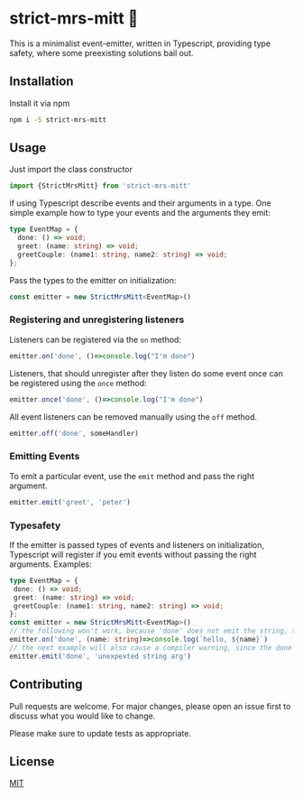 # strict-mrs-mitt 🙋
This is a minimalist event-emitter, written in Typescript, providing type safety, where some preexisting solutions bail out.


## Installation

Install it via npm
```bash
npm i -S strict-mrs-mitt
```

## Usage
Just import the class constructor
```typescript
import {StrictMrsMitt} from 'strict-mrs-mitt'
```
if using Typescript describe events and their arguments in a type. One simple example how to type your events and the arguments they emit:
```Typescript
type EventMap = {
  done: () => void;
  greet: (name: string) => void;
  greetCouple: (name1: string, name2: string) => void;
};
```

Pass the types to the emitter on initialization:
```Typescript
const emitter = new StrictMrsMitt<EventMap>()
```

### Registering and unregistering listeners
Listeners can be registered via the `on` method:
```Typescript
emitter.on('done', ()=>console.log("I'm done")
```
Listeners, that should unregister after they listen do some event once can be registered using the `once` method:
```Typescript
emitter.once('done', ()=>console.log("I'm done")
```
All event listeners can be removed manually using the `off` method.
```Typescript
emitter.off('done', someHandler)
```
### Emitting Events
To emit a particular event, use the `emit` method and pass the right argument.
```Typescript
emitter.emit('greet', 'peter')
```
### Typesafety
If the emitter is passed types of events and listeners on initialization, Typescript will register if you emit events without passing the right arguments.
Examples:
 ```Typescript
type EventMap = {
  done: () => void;
  greet: (name: string) => void;
  greetCouple: (name1: string, name2: string) => void;
};
const emitter = new StrictMrsMitt<EventMap>()
// the following won't work, because 'done' does not emit the string, the registered callback expects
emitter.on('done', (name: string)=>console.log(`hello, ${name}`)
// the next example will also cause a compiler warning, since the done event won't emit the string passed to it
emitter.emit('done', 'unexpexted string arg')
```


###
## Contributing
Pull requests are welcome. For major changes, please open an issue first to discuss what you would like to change.

Please make sure to update tests as appropriate.

## License
[MIT](https://choosealicense.com/licenses/mit/)